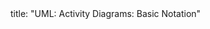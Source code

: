 <frontmatter>
title: "UML: Activity Diagrams: Basic Notation"
</frontmatter>

<include src="navbar.md" boilerplate />

<include src="container-inPage-asFlat.md" boilerplate />
